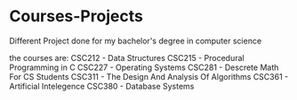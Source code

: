 # Courses-Projects
Different Project done for my bachelor's degree in computer science
<p>
the courses are:
  CSC212 - Data Structures
  CSC215 - Procedural Programming in C
  CSC227 - Operating Systems
  CSC281 - Descrete Math For CS Students
  CSC311 - The Design And Analysis Of Algorithms
  CSC361 - Artificial Intelegence
  CSC380 - Database Systems
</p>
